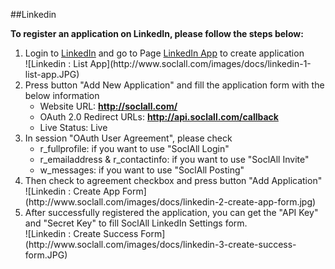 ##Linkedin

__To register an application on LinkedIn, please follow the steps below:__

1. Login to [LinkedIn](https://www.linkedin.com/) and go to Page [LinkedIn App](https://www.linkedin.com/secure/developer) to create application
    <div class="soclall-br"></div>
    ![Linkedin : List App](http://www.soclall.com/images/docs/linkedin-1-list-app.JPG)
    <div class="soclall-br"></div>
2. Press button "Add New Application" and fill the application form with the below information
    * Website URL: __http://soclall.com/__
    * OAuth 2.0 Redirect URLs: __http://api.soclall.com/callback__
    * Live Status: Live
3. In session "OAuth User Agreement", please check
    * r_fullprofile: if you want to use "SoclAll Login"
    * r_emailaddress & r_contactinfo: if you want to use "SoclAll Invite"
    * w_messages: if you want to use "SoclAll Posting"
4. Then check to agreement checkbox and press button "Add Application"
    <div class="soclall-br"></div>
    ![Linkedin : Create App Form](http://www.soclall.com/images/docs/linkedin-2-create-app-form.jpg)
    <div class="soclall-br"></div>
5. After successfully registered the application, you can get the "API Key" and "Secret Key" to fill SoclAll LinkedIn Settings form.
    <div class="soclall-br"></div>
    ![Linkedin : Create Success Form](http://www.soclall.com/images/docs/linkedin-3-create-success-form.JPG)
    <div class="soclall-br"></div>